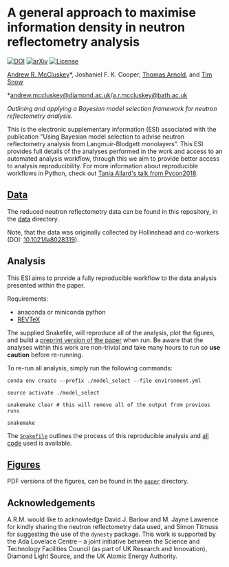 # A general approach to maximise information density in neutron reflectometry analysis

[![DOI](https://zenodo.org/badge/DOI/10.5281/zenodo.3697795.svg)](https://doi.org/10.5281/zenodo.3697795) [![arXiv](https://img.shields.io/badge/arXiv-1910.10581-orange.svg)](https://arxiv.org/abs/1910.10581) [![License](https://img.shields.io/github/license/arm61/model_select.svg?color=lightgrey)](https://github.com/arm61/model_select/blob/master/LICENSE)

[Andrew R. McCluskey](https://orcid.org/0000-0003-3381-5911)&ast;, Joshaniel F. K. Cooper, [Thomas Arnold](https://orcid.org/0000-0001-7196-7831), and [Tim Snow](https://orcid.org/0000-0001-7146-6885)

&ast;[andrew.mccluskey@diamond.ac.uk](mailto:andrew.mccluskey@diamond.ac.uk)/[a.r.mccluskey@bath.ac.uk](mailto:a.r.mccluskey@bath.ac.uk)

*Outlining and applying a Bayesian model selection framework for neutron reflectometry analysis.*

This is the electronic supplementary information (ESI) associated with the publication "Using Bayesian model selection to advise neutron reflectometry analysis from Langmuir-Blodgett monolayers".
This ESI provides full details of the analyses performed in the work and access to an automated analysis workflow, through this we aim to provide better access to analysis reproducibility.
For more information about reproducible workflows in Python, check out [Tania Allard's talk from Pycon2018](http://bitsandchips.me/Talks/PyCon.html#/title).

## [Data](./data)

The reduced neutron reflectometry data can be found in this repository, in the [data](./data) directory.

Note, that the data was originally collected by Hollinshead and co-workers (DOI: [10.1021/la8028319](https://doi.org/10.1021/la8028319)).

## Analysis

This ESI aims to provide a fully reproducible workflow to the data analysis presented within the paper.

Requirements:

- anaconda or miniconda python
- [REVTeX](https://journals.aps.org/revtex)

The supplied Snakefile, will reproduce all of the analysis, plot the figures, and build a [preprint version of the paper](./paper/paper.pdf) when run.
Be aware that the analyses within this work are non-trivial and take many hours to run so **use caution** before re-running.

To re-run all analysis, simply run the following commands:

```
conda env create --prefix ./model_select --file environment.yml

source activate ./model_select

snakemake clear # this will remove all of the output from previous runs

snakemake
```

The [`Snakefile`](./Snakefile) outlines the process of this reproducible analysis and [all code](./scripts) used is available. 

## [Figures](./paper)

PDF versions of the figures, can be found in the [`paper`](./paper) directory.

## Acknowledgements

A.R.M. would like to acknowledge David J. Barlow and M. Jayne Lawrence for kindly sharing the neutron reflectometry data used, and Simon Titmuss for suggesting the use of the `dynesty` package.
This work is supported by the Ada Lovelace Centre – a joint initiative between the Science and Technology Facilities Council (as part of UK Research and Innovation), Diamond Light Source, and the UK Atomic Energy Authority.
